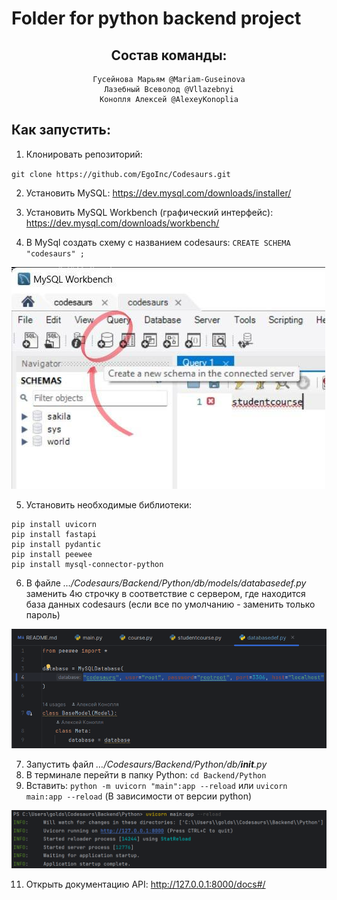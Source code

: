 # Folder for python backend project 
<div align="center">
  
## Состав команды:
```
Гусейнова Марьям @Mariam-Guseinova
Лазебный Всеволод @Vllazebnyi
Конопля Алексей @AlexeyKonoplia
```

<div align="left">
  
## Как запустить:
1. Клонировать репозиторий: 

`git clone https://github.com/EgoInc/Codesaurs.git`

2. Установить MySQL: https://dev.mysql.com/downloads/installer/

3. Установить MySQL Workbench (графический интерфейс): https://dev.mysql.com/downloads/workbench/

4. В MySql создать схему  с названием codesaurs: `CREATE SCHEMA "codesaurs" ;`
  
![MySql1](https://github.com/EgoInc/Codesaurs/blob/PythonWithDocumentation/Backend/Python/adds/MySql%20(1).jpg?raw=true)

<div align="left">

5. Установить необходимые библиотеки:
```
pip install uvicorn
pip install fastapi
pip install pydantic
pip install peewee
pip install mysql-connector-python
```
6. В файле _…/Codesaurs/Backend/Python/db/models/databasedef.py_ заменить 4ю строчку в соответствие с сервером, где находится база данных codesaurs (если все по умолчанию - заменить только пароль)

![Python1](https://github.com/EgoInc/Codesaurs/blob/PythonWithDocumentation/Backend/Python/adds/Python%20(2).png?raw=true)

7. Запустить файл _…/Codesaurs/Backend/Python/db/__init__.py_
8. В терминале перейти в папку Python:
`cd Backend/Python`
9. Вставить:
`python -m uvicorn "main":app --reload`
или
`uvicorn main:app --reload`
(В зависимости от версии python)

![Python2](https://github.com/EgoInc/Codesaurs/blob/PythonWithDocumentation/Backend/Python/adds/Python%20(1).png?raw=true)

11. Открыть документацию API:
http://127.0.0.1:8000/docs#/
